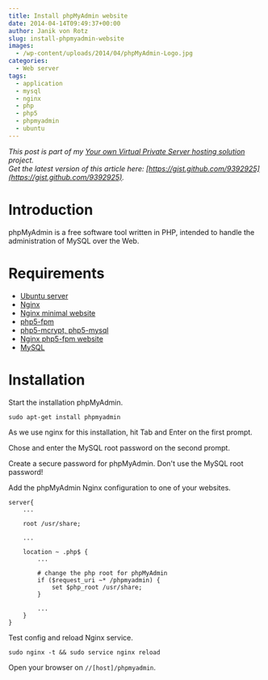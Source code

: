 ```yaml
---
title: Install phpMyAdmin website
date: 2014-04-14T09:49:37+00:00
author: Janik von Rotz
slug: install-phpmyadmin-website
images:
  - /wp-content/uploads/2014/04/phpMyAdmin-Logo.jpg
categories:
  - Web server
tags:
  - application
  - mysql
  - nginx
  - php
  - php5
  - phpmyadmin
  - ubuntu
---
```

*This post is part of my [Your own Virtual Private Server hosting solution](https://janikvonrotz.ch/your-own-virtual-private-server-hosting-solution/) project.*  
*Get the latest version of this article here: [https://gist.github.com/9392925](https://gist.github.com/9392925).* 

# Introduction

phpMyAdmin is a free software tool written in PHP, intended to handle the administration of MySQL over the Web.
<!--more-->
# Requirements

* [Ubuntu server](https://janikvonrotz.ch/2014/03/13/deploy-ubuntu-server/)
* [Nginx](https://janikvonrotz.ch/2014/03/31/install-nginx/)
* [Nginx minimal website](https://janikvonrotz.ch/2014/04/01/nginx-minimal-website/)
* [php5-fpm](https://janikvonrotz.ch/2014/03/20/install-php5-fpm/)
* [php5-mcrypt, php5-mysql](https://janikvonrotz.ch/2014/03/25/install-php5-modules/)
* [Nginx php5-fpm website](https://janikvonrotz.ch/2014/04/11/install-nginx-php5-fpm-website/)
* [MySQL](https://janikvonrotz.ch/2014/04/07/install-mysql/)

# Installation

Start the installation phpMyAdmin.

    sudo apt-get install phpmyadmin
  
As we use nginx for this installation, hit Tab and Enter on the first prompt.

Chose <Yes> and enter the MySQL root password on the second prompt.

Create a secure password for phpMyAdmin. Don't use the MySQL root password!

Add the phpMyAdmin Nginx configuration to one of your websites.

```
server{
    ...
    
    root /usr/share;

    ...
    
    location ~ .php$ {
        ...
        
        # change the php root for phpMyAdmin
        if ($request_uri ~* /phpmyadmin) {
            set $php_root /usr/share;
        }
        
        ...
    }
}
```

Test config and reload Nginx service.

    sudo nginx -t && sudo service nginx reload
    
Open your browser on `//[host]/phpmyadmin`.
